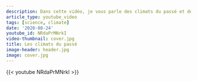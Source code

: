```yaml
---
description: Dans cette vidéo, je vous parle des climats du passé et de l'évolution de la concentration en CO2 atmosphérique sur le très long terme (supérieur au million d'années). Le plan de la vidéo est disponible dans la barre de lecture pour vous y retrouver rapidement.
article_type: youtube_video
tags: [science, climate]
date: '2020-08-24'
youtube_id: NRdaPrMNrkI
video-thumbnail: cover.jpg
title: Les climats du passé
image-header: header.jpg
image: cover.jpg
---
```


{{< youtube NRdaPrMNrkI >}}